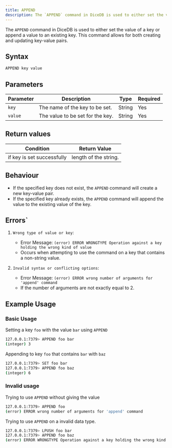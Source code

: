 ```yaml
---
title: APPEND
description: The `APPEND` command in DiceDB is used to either set the value of a key or append a value to an existing key. This command allows for both creating and updating key-value pairs.
---
```

The `APPEND` command in DiceDB is used to either set the value of a key or append a value to an existing key. This command allows for both creating and updating key-value pairs.

## Syntax

```bash
APPEND key value
```

## Parameters
| Parameter | Description                                                               | Type    | Required |
|-----------|---------------------------------------------------------------------------|---------|----------|
| `key`     | The name of the key to be set.                                            | String  | Yes      |
| `value`   | The value to be set for the key.                                          | String  | Yes      |

## Return values

| Condition                                      | Return Value                                      |
|------------------------------------------------|---------------------------------------------------|
| if key is set successfully                     | length of the string.                             |

## Behaviour
- If the specified key does not exist, the `APPEND` command will create a new key-value pair. 
- If the specified key already exists, the `APPEND` command will append the value to the existing value of the key.


## Errors`
1. `Wrong type of value or key`:

   - Error Message: `(error) ERROR WRONGTYPE Operation against a key holding the wrong kind of value`
   - Occurs when attempting to use the command on a key that contains a non-string value.

2. `Invalid syntax or conflicting options`:

   - Error Message: `(error) ERROR wrong number of arguments for 'append' command`
   - If the number of arguments are not exactly equal to 2.

## Example Usage

### Basic Usage

Setting a key `foo` with the value `bar` using `APPEND`

```bash
127.0.0.1:7379> APPEND foo bar
(integer) 3
```

Appending to key `foo` that contains `bar` with `baz` 

```bash
127.0.0.1:7379> SET foo bar
127.0.0.1:7379> APPEND foo baz
(integer) 6
```

### Invalid usage

Trying to use `APPEND` without giving the value

```bash
127.0.0.1:7379> APPEND foo
(error) ERROR wrong number of arguments for 'append' command
```
Trying to use `APPEND` on a invalid data type.
```bash
127.0.0.1:7379> LPUSH foo bar
127.0.0.1:7379> APPEND foo baz
(error) ERROR WRONGTYPE Operation against a key holding the wrong kind of value
```